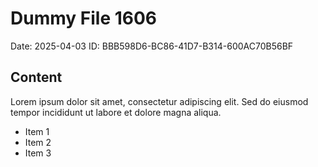 # Dummy File 1606

Date: 2025-04-03
ID: BBB598D6-BC86-41D7-B314-600AC70B56BF

## Content

Lorem ipsum dolor sit amet, consectetur adipiscing elit.
Sed do eiusmod tempor incididunt ut labore et dolore magna aliqua.

* Item 1
* Item 2
* Item 3

